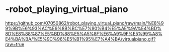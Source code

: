 # -robot_playing_virtual_piano
https://github.com/07050862/robot_playing_virtual_piano/raw/main/%E8%99%9B%E6%93%AC%E9%8B%BC%E7%90%B4%E5%AE%9A%E4%BD%8D%E8%88%87%E5%BD%88%E5%A5%8F%E6%A9%9F%E5%99%A8%E4%BA%BA/%E5%9C%96%E5%B1%95%E7%A4%BA/virtualpiano.gif?raw=true

